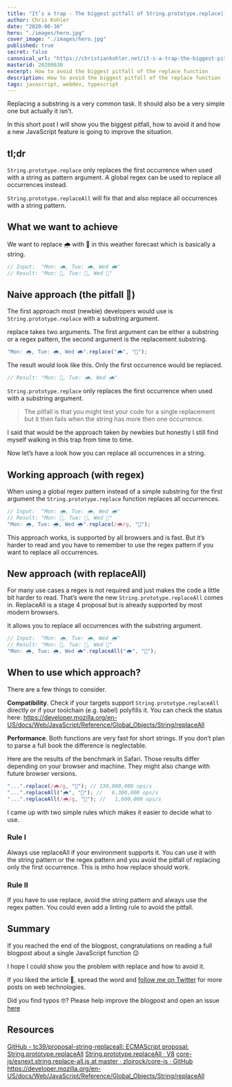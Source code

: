 ```yaml
---
title: "It’s a trap - The biggest pitfall of String.prototype.replace()"
author: Chris Kohler
date: "2020-06-30"
hero: "./images/hero.jpg"
cover_image: "./images/hero.jpg"
published: true
secret: false
canonical_url: "https://christiankohler.net/it-s-a-trap-the-biggest-pitfall-of-string-prototype-replace"
masterid: 20200630
excerpt: How to avoid the biggest pitfall of the replace function
description: How to avoid the biggest pitfall of the replace function
tags: javascript, webdev, typescript
---
```


Replacing a substring is a very common task. It should also be a very simple one but actually it isn’t.

In this short post I will show you the biggest pitfall, how to avoid it and how a new JavaScript feature is going to improve the situation.

## tl;dr

`String.prototype.replace` only replaces the first occurrence when used with a string as pattern argument. A global regex can be used to replace all occurrences instead.

`String.prototype.replaceAll` will fix that and also replace all occurrences with a string pattern.

## What we want to achieve

We want to replace 🌧 with 🌈 in this weather forecast which is basically a string.

```javascript
// Input:  "Mon: 🌧, Tue: 🌧, Wed 🌧"
// Result: "Mon: 🌈, Tue: 🌈, Wed 🌈"
```

## Naive approach (the pitfall 🚨)

The first approach most (newbie) developers would use is `String.prototype.replace` with a substring argument.

replace takes two arguments. The first argument can be either a substring or a regex pattern, the second argument is the replacement substring.

```javascript
"Mon: 🌧, Tue: 🌧, Wed 🌧".replace("🌧", "🌈");
```

The result would look like this. Only the first occurrence would be replaced.

```javascript
// Result: "Mon: 🌈, Tue: 🌧, Wed 🌧"
```

`String.prototype.replace` only replaces the first occurrence when used with a substring argument.

> The pitfall is that you might test your code for a single replacement but it then fails when the string has more then one occurrence.

I said that would be the approach taken by newbies but honestly I still find myself walking in this trap from time to time.

Now let’s have a look how you can replace all occurrences in a string.

## Working approach (with regex)

When using a global regex pattern instead of a simple substring for the first argument the `String.prototype.replace` function replaces all occurrences.

```javascript
// Input:  "Mon: 🌧, Tue: 🌧, Wed 🌧"
// Result: "Mon: 🌈, Tue: 🌈, Wed 🌈"
"Mon: 🌧, Tue: 🌧, Wed 🌧".replace(/🌧/g, "🌈");
```

This approach works, is supported by all browsers and is fast. But it’s harder to read and you have to remember to use the regex pattern if you want to replace all occurrences.

## New approach (with replaceAll)

For many use cases a regex is not required and just makes the code a little bit harder to read. That’s were the new `String.prototype.replaceAll` comes in. ReplaceAll is a stage 4 proposal but is already supported by most modern browsers.

It allows you to replace all occurrences with the substring argument.

```javascript
// Input:  "Mon: 🌧, Tue: 🌧, Wed 🌧"
// Result: "Mon: 🌈, Tue: 🌈, Wed 🌈"
"Mon: 🌧, Tue: 🌧, Wed 🌧".replaceAll("🌧", "🌈");
```

## When to use which approach?

There are a few things to consider.

**Compatibility**. Check if your targets support `String.prototype.replaceAll` directly or if your toolchain (e.g. babel) polyfills it. You can check the status here: https://developer.mozilla.org/en-US/docs/Web/JavaScript/Reference/Global_Objects/String/replaceAll

**Performance**. Both functions are very fast for short strings. If you don’t plan to parse a full book the difference is neglectable.

Here are the results of the benchmark in Safari. Those results differ depending on your browser and machine. They might also change with future browser versions.

```javascript
"...".replace(/🌧/g, "🌈"); // 130,000,000 ops/s
"...".replaceAll("🌧", "🌈"); //   6,300,000 ops/s
"...".replaceAll(/🌧/g, "🌈"); //   1,600,000 ops/s
```

I came up with two simple rules which makes it easier to decide what to use.

### Rule I

Always use replaceAll if your environment supports it. You can use it with the string pattern or the regex pattern and you avoid the pitfall of replacing only the first occurrence. This is imho how replace should work.

### Rule II

If you have to use replace, avoid the string pattern and always use the regex patten. You could even add a linting rule to avoid the pitfall.

## Summary

If you reached the end of the blogpost, congratulations on reading a full blogpost about a single JavaScript function 😉

I hope I could show you the problem with replace and how to avoid it.

If you liked the article 🙌, spread the word and [follow me on Twitter](https://twitter.com/KohlerChristian) for more posts on web technologies.

Did you find typos 🤓? Please help improve the blogpost and open an issue [here](https://github.com/ChristianKohler/homepage)

## Resources

[GitHub - tc39/proposal-string-replaceall: ECMAScript proposal: String.prototype.replaceAll](https://github.com/tc39/proposal-string-replaceall)
[String.prototype.replaceAll · V8](https://v8.dev/features/string-replaceall)
[core-js/esnext.string.replace-all.js at master · zloirock/core-js · GitHub](https://github.com/zloirock/core-js/blob/master/packages/core-js/modules/esnext.string.replace-all.js)
https://developer.mozilla.org/en-US/docs/Web/JavaScript/Reference/Global_Objects/String/replaceAll
